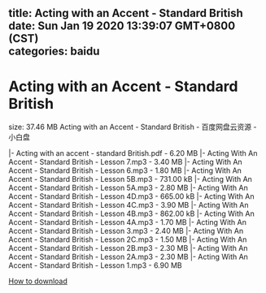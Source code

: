 
title: Acting with an Accent - Standard British
date: Sun Jan 19 2020 13:39:07 GMT+0800 (CST)    
categories: baidu
---

# Acting with an Accent - Standard British
size: 37.46 MB
 Acting with an Accent - Standard British - 百度网盘云资源 - 小白盘
 
|- Acting with an accent - standard British.pdf - 6.20 MB
|- Acting With An Accent - Standard British - Lesson 7.mp3 - 3.40 MB
|- Acting With An Accent - Standard British - Lesson 6.mp3 - 1.80 MB
|- Acting With An Accent - Standard British - Lesson 5B.mp3 - 731.00 kB
|- Acting With An Accent - Standard British - Lesson 5A.mp3 - 2.80 MB
|- Acting With An Accent - Standard British - Lesson 4D.mp3 - 665.00 kB
|- Acting With An Accent - Standard British - Lesson 4C.mp3 - 3.90 MB
|- Acting With An Accent - Standard British - Lesson 4B.mp3 - 862.00 kB
|- Acting With An Accent - Standard British - Lesson 4A.mp3 - 1.70 MB
|- Acting With An Accent - Standard British - Lesson 3.mp3 - 2.40 MB
|- Acting With An Accent - Standard British - Lesson 2C.mp3 - 1.50 MB
|- Acting With An Accent - Standard British - Lesson 2B.mp3 - 2.30 MB
|- Acting With An Accent - Standard British - Lesson 2A.mp3 - 2.30 MB
|- Acting With An Accent - Standard British - Lesson 1.mp3 - 6.90 MB

[How to download](https://bpcam.bemobtrk.com/go/2ceec3aa-1ca2-46d6-b9ff-aaa5c184517c?jno=2017)